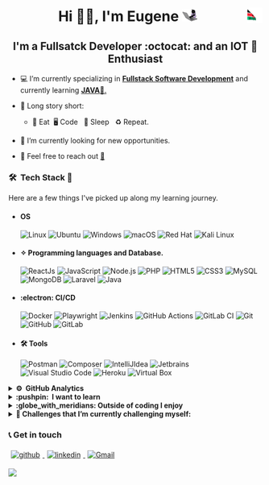 # <div style="text-align: center">Hi 👋🏻, I'm **Eugene** <img src="giphy.gif" height="25" width="30"><img src="kenya.gif" height="30" width="30" align ="right"> </div>

## <center> I'm a **Fullsatck Developer :octocat: and an IOT :penguin: Enthusiast** </center>

- 💻 I’m currently specializing in <u> **Fullstack Software Development**</u> and currently learning <u>**JAVA**📱.</u>

- 📖 Long story short:

  - :poultry_leg: Eat&nbsp; :desktop_computer: Code &nbsp; :sleeping_bed: Sleep &nbsp; ♻️ Repeat.

- 🔭 I’m currently looking for new opportunities.
- 💬 Feel free to reach out <a href="mailto:onchwatieugene@gmail.com?subject=From Your Github Buddy">:email:</a>

### 🛠 &nbsp;Tech Stack :brain:

Here are a few things I've picked up along my learning journey.

- #### OS

  ![Linux](https://img.shields.io/badge/Linux-FCC624?style=plastic&logo=linux&logoColor=black&style=plastic)&nbsp;![Ubuntu](https://img.shields.io/badge/Ubuntu-E95420?style=plastic&logo=ubuntu&logoColor=white&style=plastic)&nbsp;![Windows](https://img.shields.io/badge/Windows-0078D6?style=flast&logo=windows&logoColor=white&style=plastic)&nbsp;![macOS](https://img.shields.io/badge/Mac%20OS-000000?style=plastic&logo=macos&logoColor=F0F0F0&style=plastic)&nbsp;![Red Hat](https://img.shields.io/badge/-CentOS-61DAFB?logo=centos&logoColor=red&style=plastic)&nbsp;![Kali Linux](https://img.shields.io/badge/-Kali%20Linux-53778f?logo=kali%20linux&logoColor=white&style=plastic)

- #### ✧ Programming languages and Database.

  ![ReactJs](https://img.shields.io/badge/-ReactJs-61DAFB?logo=react&logoColor=white&style=plastic)&nbsp;![JavaScript](https://img.shields.io/badge/JavaScript-%23323330.svg?style=plastic&logo=javascript&logoColor=%23F7DF1E)&nbsp;![Node.js](https://img.shields.io/badge/-Node.Js-apple?logo=node.js)&nbsp;![PHP](https://img.shields.io/badge/PHP-05122A.svg?style=plastic&logo=php&logoColor=blue)&nbsp;![HTML5](https://img.shields.io/badge/html5-%23E34F26.svg?style=plastic&logo=html5&logoColor=white)&nbsp;![CSS3](https://img.shields.io/badge/CSS_3-%231572B6.svg?plastic&logo=css3&logoColor=white)&nbsp;![MySQL](https://img.shields.io/badge/mysql-%2300f.svg?style=plastic&logo=mysql&logoColor=white)&nbsp;![MongoDB](https://img.shields.io/badge/-MongoDB-apple?logo=mongodb)&nbsp;![Laravel](https://img.shields.io/badge/-Laravel-FF2D20?logo=laravel&logoColor=white)&nbsp;![Java](https://img.shields.io/badge/-Java-blue?logo=OpenJDK&logoColor=white)

- #### :electron: CI/CD

  ![Docker](https://img.shields.io/badge/docker-%230db7ed.svg?style=plastic&logo=docker&logoColor=white)&nbsp;![Playwright](https://img.shields.io/badge/-Playwright-2EAD33?logo=playwright&logoColor=white)&nbsp;![Jenkins](https://img.shields.io/badge/-Jenkins-61DAFB?logo=jenkins&logoColor=red)&nbsp;![GitHub Actions](https://img.shields.io/badge/github%20actions-%232671E5.svg?style=plastic&logo=githubactions&logoColor=white)&nbsp;![GitLab CI](https://img.shields.io/badge/Gitlab%20Ci-%23181717.svg?style=plastic&logo=gitlab&logoColor=white)&nbsp;![Git](https://img.shields.io/badge/GIT-%23F05033.svg?style=plastic&logo=git&logoColor=white)&nbsp;![GitHub](https://img.shields.io/badge/-GitHub-05122A?style=plastic&logo=github)&nbsp;![GitLab](https://img.shields.io/badge/-GitHub-05122A?style=plastic&logo=gitlab)&nbsp;

- #### 🛠 Tools
  ![Postman](https://img.shields.io/badge/-Postman-black?logo=postman&style=plastic)&nbsp;![Composer](https://img.shields.io/badge/-Composer-chocolate?logo=composer&style=plastic)&nbsp;![IntelliJIdea](https://img.shields.io/badge/-IntelliJ%20IDEA-black?logo=IntelliJ%20IDEA&style=plastic)&nbsp;![Jetbrains](https://img.shields.io/badge/-Jetbrains-05122A?style=plastic&logo=Intellij-idea&logoColor=orange)&nbsp;![Visual Studio Code](https://img.shields.io/badge/Visual%20Studio%20Code-0078d7.svg?style=plastic&logo=visual-studio-code&logoColor=white)&nbsp;![Heroku](https://img.shields.io/badge/heroku-%23430098.svg?style=plastic&logo=heroku&logoColor=white)&nbsp;![Virtual Box](https://img.shields.io/badge/-VirtualBox-black?logo=virtualbox&style=plastic)

<details> 
<summary><b> ⚙️ &nbsp;GitHub Analytics</b></summary>    
<br>

<!--START_SECTION:waka-->

```text No activity tracked

```

<!--END_SECTION:waka-->

</details>

<details>    
<summary><b> :pushpin: &nbsp;I want to learn </b></summary>

- [x] Neural Networks
- [x] Assembly
- [x] Spring Boot

</details>    
<details>    
<summary><b>:globe_with_meridians: Outside of coding I enjoy</b></summary>

- ![Spotify](https://img.shields.io/badge/Spotify-1ED760?style=plastic&logo=spotify&logoColor=white) Listening to music
</details>

<details>    
<summary> <b>🌱 Challenges that I’m currently challenging myself:</b></summary>    
<br>    
<!-- gif Image -->    
<img src="life_balance.gif" alt="side Image" width="250" height="250" /> 
<img src= "https://www.codewars.com/users/MedalofHonorEugene/badges/small" alt=""width="250" height="250">   
</details>

### 📞 Get in touch

<p>    
<a href="https://github.com/okonueugene"><img alt="github" width="7%" style="padding:5px" src="https://img.icons8.com/clouds/100/000000/github.png"/>    
</a>    
<a href="https://www.linkedin.com/in/eugene-okonu-250773222"><img alt="linkedin" width="7%" style="padding:5px" src="https://img.icons8.com/clouds/100/000000/linkedin.png"/>    
</a>       
<a href="mailto:onchwatieugene@gmail.com?subject=From Your Github Buddy"><img alt="Gmail" width="7%" style="padding:5px" src="https://img.icons8.com/clouds/100/000000/gmail.png"/>    
</a>

</p>

![](https://komarev.com/ghpvc/?username=okonueugene&color=green)
